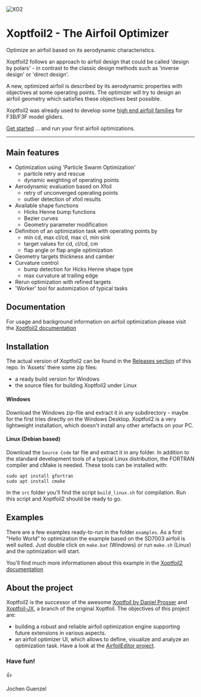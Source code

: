 

![XO2](docs/images/Xoptfoil2.png "Xoptfoil2")

# Xoptfoil2 - The Airfoil Optimizer 

Optimize an airfoil based on its aerodynamic characteristics. 

Xoptfoil2 follows an approach to airfoil design that could be called 'design by polars' - in contrast to the classic design methods such as 'inverse design' or 'direct design'. 

A new, optimized airfoil is described by its aerodynamic properties with objectives at some operating points. The optimizer will try to design an airfoil geometry which satisfies these objectives best possible.  

Xoptfoil2 was already used to develop some [high end airfoil families](https://github.com/jxjo/Airfoils) for F3B/F3F model gliders. 


[Get started](https://jxjo.github.io/Xoptfoil2/docs/getting_started) ... and run your first airfoil optimizations. 

---


## Main features

* Optimization using 'Particle Swarm Optimization'
  - particle retry and rescue 
  - dynamic weighting of operating points 
* Aerodynamic evaluation based on Xfoil
  - retry of unconverged operating points 
  - outlier detection of xfoil results  
* Available shape functions 
  - Hicks Henne bump functions
  - Bezier curves  
  - Geometry parameter modification 
* Definition of an optimization task with operating points by
  - min cd, max cl/cd, max cl, min sink 
  - target values for cd, cl/cd, cm 
  - flap angle or flap angle optimization  
* Geometry targets thickness and camber 
* Curvature control 
  - bump detection for Hicks Henne shape type 
  - max curvature at trailing edge 
* Rerun optimization with refined targets 
* 'Worker' tool for automization of typical tasks 


## Documentation 

For usage and background information on airfoil optimization please visit the [Xoptfoil2 documentation]( https://jxjo.github.io/Xoptfoil2)


## Installation

The actual version of Xoptfoil2 can be found in the [Releases section](https://github.com/jxjo/Xoptfoil2/releases) of this repo. In 'Assets' there some zip files: 
- a ready build version for Windows 
- the source files for building Xoptfoil2 under Linux

#### Windows

Download the Windows zip-file and extract it in any subdirectory - maybe for the first tries directly on the Windows Desktop. Xoptfoil2 is a very lightweight installation, which doesn't install any other artefacts on your PC.

#### Linux (Debian based) 

Download the `Source Code` tar file and extract it in any folder. In addition to the standard development tools of a typical Linux distribution, the FORTRAN compiler and cMake is needed. These tools can be installed with: 

```
sudo apt install gfortran
sudo apt install cmake
```

In the `src` folder you'll find the script `build_linux.sh` for compilation. Run this script and Xoptfoil2 should be ready to go.


## Examples

There are a few examples ready-to-run in the folder `examples`. As a first "Hello World" to optimization the example based on the SD7003 airfoil is well suited. Just double click on `make.bat` (Windows) or run `make.sh` (Linux) and the optimization will start.

You'll find much more informationen about this example in the [Xoptfoil2 documentation]( https://jxjo.github.io/Xoptfoil2)


## About the project

Xoptfoil2 is the successor of the awesome [Xoptfoil by Daniel Prosser](https://github.com/montagdude/Xoptfoil)  and [Xoptfoil-JX](https://github.com/jxjo/Xoptfoil-JX/tree/master), a branch of the original Xoptfoil. The objectives of this project are:
- building a robust and reliable airfoil optimization engine supporting future extensions in various aspects. 
- an airfoil optimizer UI, which allows to define, visualize and analyze an optimization task.
Have a look at the [AirfoilEditor project](https://github.com/jxjo/AirfoilEditor).

### Have fun! 

:+1:

Jochen Guenzel
